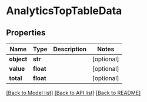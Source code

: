 # AnalyticsTopTableData

## Properties
Name | Type | Description | Notes
------------ | ------------- | ------------- | -------------
**object** | **str** |  | [optional] 
**value** | **float** |  | [optional] 
**total** | **float** |  | [optional] 

[[Back to Model list]](../README.md#documentation-for-models) [[Back to API list]](../README.md#documentation-for-api-endpoints) [[Back to README]](../README.md)

